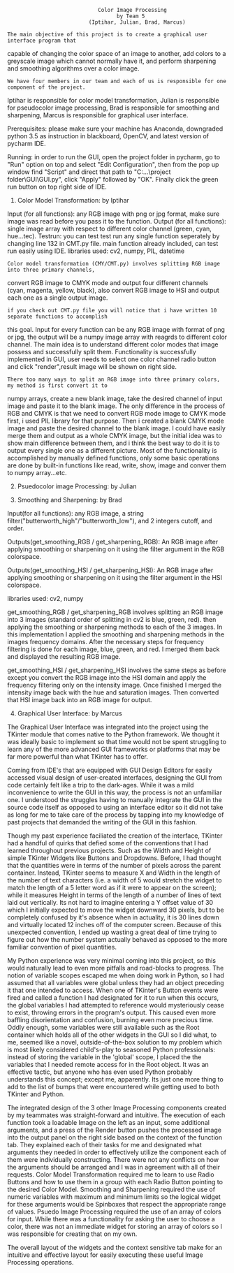                                  Color Image Processing
                                       by Team 5
                              (Iptihar, Julian, Brad, Marcus)

    The main objective of this project is to create a graphical user interface program that
capable of changing the color space of an image to another, add colors to a greyscale image
which cannot normally have it, and perform sharpening and smoothing algorithms over a color image.

    We have four members in our team and each of us is responsible for one component of the project.
Iptihar is responsible for color model transformation, Julian is responsible for pseudocolor image
processing, Brad is responsible for smoothing and sharpening, Marcus is responsible for graphical
user interface.

Prerequisites: please make sure your machine has Anaconda, downgraded python 3.5 as instruction in
blackboard, OpenCV, and latest version of pycharm IDE.

Running: in order to run the  GUI, open the project folder in pycharm, go to "Run" option on top
and select "Edit Configuration", then from the pop up window find "Script" and direct that path
to "C:\...\project folder\GUI\GUI.py", click "Apply" followed by "OK". Finally click the green run
button on top right side of IDE.

1. Color Model Transformation: by Iptihar

Input (for all functions): any RGB image with png or jpg format, make sure image was read before you
pass it to the function.
Output (for all functions): single image array with respect to different color channel (green, cyan,
hue...tec).
Testrun: you can test test run any single function seperately by changing line 132 in CMT.py file.
main function already included, can test run easily using IDE.
libraries used: cv2, numpy, PIL, datetime

    Color model transformation (CMY/CMT.py) involves splitting RGB image into three primary channels,
convert RGB image to CMYK mode and output four different channels (cyan, magenta, yellow, black), also
convert RGB image to HSI and output each one as a single output image.

    if you check out CMT.py file you will notice that i have written 10 separate functions to accomplish
this goal. Input for every function can be any RGB image with format of png or jpg, the output will be a
numpy image array with reagrds to different color channel. The main idea is to understand different color
modes that image possess and successfully split them. Functionality is successfully implemented in GUI,
user needs to select one color channel radio button and click "render",result image will be shown on right
side.

    There too many ways to split an RGB image into three primary colors, my method is first convert it to
numpy arrays, create a new blank image, take the desired channel of input image and paste it to the blank
image. The only difference in the process of RGB and CMYK is that we need to convert RGB mode image to
CMYK mode first, i used PIL library for that purpose. Then i created a blank CMYK mode image and paste
the desired channel to the blank image. I could have easily merge them and output as a whole CMYK image,
but the initial idea was to show main difference between them, and i think the best way to do it is to
output every single one as a different picture. Most of the functionality is accomplished by manually
defined functions, only some basic operations are done by built-in functions like read, write, show, image
and conver them to numpy array...etc.

2. Psuedocolor image Processing: by Julian









3. Smoothing and Sharpening: by Brad

Input(for all functions): any RGB image, a string filter("butterworth_high"/"butterworth_low"), and 2 integers cutoff, and order.

Outputs(get_smoothing_RGB / get_sharpening_RGB): An RGB image after applying smoothing or sharpening on it using the filter argument in the RGB colorspace.

Outputs(get_smoothing_HSI / get_sharpening_HSI): An RGB image after applying smoothing or sharpening on it using the filter argument in the HSI colorspace.

libraries used: cv2, numpy



get_smoothing_RGB / get_sharpening_RGB involves splitting an RGB image into 3 images (standard order of splitting in cv2 is blue, green, red).
then applying the smoothing or sharpening methods to each of the 3 images. In this implementation I applied the smoothing and sharpening methods in the images
frequency domains. After the necessary steps for frequency filtering is done for each image, blue, green, and red. I merged them back and displayed the resulting
RGB image.


get_smoothing_HSI / get_sharpening_HSI involves the same steps as before except you convert the RGB image into the HSI domain and apply
the frequency filtering only on the intensity image. Once finished I merged the intensity image back with the hue and saturation images.
Then converted that HSI image back into an RGB image for output.







4. Graphical User Interface: by Marcus

The Graphical User Interface was integrated into the project using the TKinter module that comes native to the
Python framework. We thought it was ideally basic to implement so that time would not be spent struggling to learn any
of the more advanced GUI frameworks or platforms that may be far more powerful than what TKinter has to offer.

Coming from IDE's that are equipped with GUI Design Editors for easily accessed visual design of user-created interfaces,
designing the GUI from code certainly felt like a trip to the dark-ages. While it was a mild inconvenience to write the
GUI in this way, the process is not an unfamiliar one. I understood the struggles having to manually integrate the GUI in
the source code itself as opposed to using an interface editor so it did not take as long for me to take care of the process
by tapping into my knowledge of past projects that demanded the writing of the GUI in this fashion.

Though my past experience faciliated the creation of the interface, TKinter had a handful of quirks that defied some of
the conventions that I had learned throughout previous projects. Such as the Width and Height of simple TKinter Widgets like
Buttons and Dropdowns. Before, I had thought that the quantities were in terms of the number of pixels across the parent container.
Instead, TKinter seems to measure X and Width in the length of the number of text characters (i.e. a width of 5 would stretch
the widget to match the length of a 5 letter word as if it were to appear on the screen); while it measures Height in terms of the
length of a number of lines of text laid out vertically. Its not hard to imagine entering a Y offset value of 30 which I initially
expected to move the widget downward 30 pixels, but to be completely confused by it's absence when in actuality, it is 30 lines down
and virtually located 12 inches off of the computer screen. Because of this unexpected convention, I ended up wasting a great deal
of time trying to figure out how the number system actually behaved as opposed to the more familiar convention of pixel quantities.

My Python experience was very minimal coming into this project, so this would naturally lead to even more pitfalls and road-blocks
to progress. The notion of variable scopes escaped me when doing work in Python, so I had assumed that all variables were global
unless they had an object preceding it that one intended to access. When one of TKinter's Button events were fired and called
a function I had designated for it to run when this occurs, the global variables I had attempted to reference would mysteriously
cease to exist, throwing errors in the program's output. This caused even more baffling disorientation and confusion, burning
even more precious time. Oddly enough, some variables were still available such as the Root container which holds all of the
other widgets in the GUI so I did what, to me, seemed like a novel, outside-of-the-box solution to my problem which is most likely
considered child's-play to seasoned Python professionals: instead of storing the variable in the 'global' scope, I placed the
the variables that I needed remote access for in the Root object. It was an effective tactic, but anyone who has even used Python
probably understands this concept; except me, apparently. Its just one more thing to add to the list of bumps that were encountered
while getting used to both TKinter and Python.

The integrated design of the 3 other Image Processing components created by my teammates was straight-forward and intuitive.
The execution of each function took a loadable Image on the left as an input, some additional arguments, and a press of
the Render button pushes the processed image into the output panel on the right side based on the context of the function tab.
They explained each of their tasks for me and designated what arguments they needed in order to effectively utilize the
component each of them were individually constructing. There were not any conflicts on how the arguments should be arranged
and I was in agreement with all of their requests. Color Model Transformation required me to learn to use Radio Buttons
and how to use them in a group with each Radio Button pointing to the desired Color Model. Smoothing and Sharpening required
the use of numeric variables with maximum and minimum limits so the logical widget for these arguments would be Spinboxes
that respect the appropriate range of values. Psuedo Image Processing required the use of an array of colors for input.
While there was a functionality for asking the user to choose a color, there was not an immediate widget for storing an array
of colors so I was responsible for creating that on my own.

The overall layout of the widgets and the context sensitive tab make for an intuitive and effective layout for easily executing
these useful Image Processing operations.